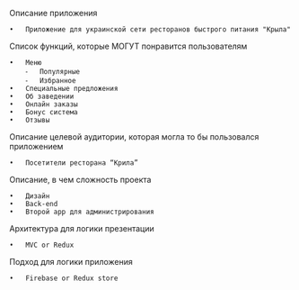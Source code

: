 Описание приложения

	•	Приложение для украинской сети ресторанов быстрого питания "Крыла"

Список функций, которые МОГУТ понравится пользователям

	•	Меню
		⁃	Популярные
		⁃	Избранное
	•	Специальные предложения
	•	Об заведении
	•	Онлайн заказы
	•	Бонус система
	•	Отзывы

Описание целевой аудитории, которая могла то бы пользовался приложением

	•	Посетители ресторана “Крила”

Описание, в чем сложность проекта

	•	Дизайн
	•	Back-end
	•	Второй app для администрирования

Архитектура для логики презентации

	•	MVC or Redux

Подход для логики приложения

	•	Firebase or Redux store